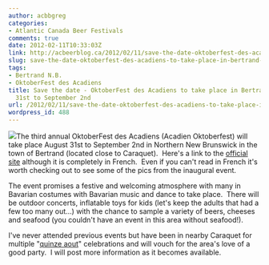 ```yaml
---
author: acbbgreg
categories:
- Atlantic Canada Beer Festivals
comments: true
date: 2012-02-11T10:33:03Z
link: http://acbeerblog.ca/2012/02/11/save-the-date-oktoberfest-des-acadiens-to-take-place-in-bertrand-n-b-august-31st-to-september-2nd/
slug: save-the-date-oktoberfest-des-acadiens-to-take-place-in-bertrand-n-b-august-31st-to-september-2nd
tags:
- Bertrand N.B.
- OktoberFest des Acadiens
title: Save the date - OktoberFest des Acadiens to take place in Bertrand, N.B. August
  31st to September 2nd
url: /2012/02/11/save-the-date-oktoberfest-des-acadiens-to-take-place-in-bertrand-n-b-august-31st-to-september-2nd/
wordpress_id: 488
---
```


[![](http://acbeerblog.ca/wp-content/uploads/2012/02/oktoberfest-des-acadiens1.jpg)](http://acbeerblog.ca/wp-content/uploads/2012/02/oktoberfest-des-acadiens1.jpg)The third annual OktoberFest des Acadiens (Acadien Oktoberfest) will take place August 31st to September 2nd in Northern New Brunswick in the town of Bertrand (located close to Caraquet).  Here's a link to the [official site](http://www.oktoberfestdesacadiens.com/index.htm) although it is completely in French.  Even if you can't read in French it's worth checking out to see some of the pics from the inaugural event.

The event promises a festive and welcoming atmosphere with many in Bavarian costumes with Bavarian music and dance to take place.  There will be outdoor concerts, inflatable toys for kids (let's keep the adults that had a few too many out...) with the chance to sample a variety of beers, cheeses and seafood (you couldn't have an event in this area without seafood!).

I've never attended previous events but have been in nearby Caraquet for multiple "[quinze aout](http://en.wikipedia.org/wiki/National_Acadian_Day)" celebrations and will vouch for the area's love of a good party.  I will post more information as it becomes available.
